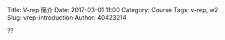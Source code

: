 Title: V-rep 簡介
Date: 2017-03-01 11:00
Category: Course
Tags: v-rep, w2
Slug: vrep-introduction
Author: 40423214
 
 
 ??